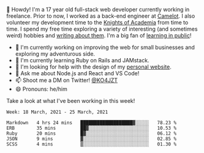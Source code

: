 👋 Howdy! I'm a 17 year old full-stack web developer currently working in freelance. Prior to now, I worked as a back-end engineer at [Camelot](https://camelot.fm). I also volunteer my development time to the [Knights of Academia](https://knightsofacademia.org) from time to time. I spend my free time exploring a variety of interesting (and sometimes weird) hobbies and [writing about them](https://ko4jzt.tech). I'm a big fan of [learning in public](https://github.com/ko4jzt/digital-garden)!

* 🔭 I'm currently working on improving the web for small businesses and exploring my adventurous side.
* 🌱 I'm currently learning Ruby on Rails and JAMstack.
* 🤔 I'm looking for help with the design of my [personal website](https://ko4jzt.tech).
* 💬 Ask me about Node.js and React and VS Code!
* 📫 Shoot me a DM on Twitter! [@KO4JZT](https://twitter.com/ko4jzt)
* 😄 Pronouns: he/him

Take a look at what I've been working in this week!

<!--START_SECTION:waka-->
```text
Week: 18 March, 2021 - 25 March, 2021

Markdown   4 hrs 24 mins   ███████████████████▓░░░░░   78.23 % 
ERB        35 mins         ██▓░░░░░░░░░░░░░░░░░░░░░░   10.53 % 
Ruby       20 mins         █▓░░░░░░░░░░░░░░░░░░░░░░░   06.12 % 
JSON       9 mins          ▓░░░░░░░░░░░░░░░░░░░░░░░░   02.85 % 
SCSS       4 mins          ▒░░░░░░░░░░░░░░░░░░░░░░░░   01.30 % 
```
<!--END_SECTION:waka-->
